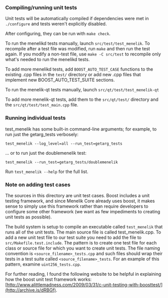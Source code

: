 ### Compiling/running unit tests

Unit tests will be automatically compiled if dependencies were met in `./configure`
and tests weren't explicitly disabled.

After configuring, they can be run with `make check`.

To run the menelikd tests manually, launch `src/test/test_menelik`. To recompile
after a test file was modified, run `make` and then run the test again. If you
modify a non-test file, use `make -C src/test` to recompile only what's needed
to run the menelikd tests.

To add more menelikd tests, add `BOOST_AUTO_TEST_CASE` functions to the existing
.cpp files in the `test/` directory or add new .cpp files that
implement new BOOST_AUTO_TEST_SUITE sections.

To run the menelik-qt tests manually, launch `src/qt/test/test_menelik-qt`

To add more menelik-qt tests, add them to the `src/qt/test/` directory and
the `src/qt/test/test_main.cpp` file.

### Running individual tests

test_menelik has some built-in command-line arguments; for
example, to run just the getarg_tests verbosely:

    test_menelik --log_level=all --run_test=getarg_tests

... or to run just the doublemenelik test:

    test_menelik --run_test=getarg_tests/doublemenelik

Run `test_menelik --help` for the full list.

### Note on adding test cases

The sources in this directory are unit test cases.  Boost includes a
unit testing framework, and since Menelik Core already uses boost, it makes
sense to simply use this framework rather than require developers to
configure some other framework (we want as few impediments to creating
unit tests as possible).

The build system is setup to compile an executable called `test_menelik`
that runs all of the unit tests.  The main source file is called
test_menelik.cpp. To add a new unit test file to our test suite you need
to add the file to `src/Makefile.test.include`. The pattern is to create
one test file for each class or source file for which you want to create
unit tests.  The file naming convention is `<source_filename>_tests.cpp`
and such files should wrap their tests in a test suite
called `<source_filename>_tests`. For an example of this pattern,
examine `uint256_tests.cpp`.

For further reading, I found the following website to be helpful in
explaining how the boost unit test framework works:
[http://www.alittlemadness.com/2009/03/31/c-unit-testing-with-boosttest/](http://archive.is/dRBGf).
